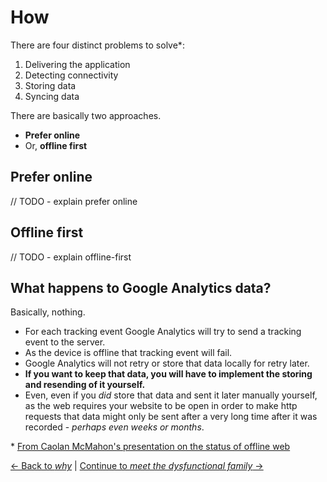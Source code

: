 # How

There are four distinct problems to solve*:

1. Delivering the application
2. Detecting connectivity
3. Storing data
4. Syncing data

There are basically two approaches.

- **Prefer online**
- Or, **offline first**

## Prefer online

// TODO - explain prefer online

## Offline first

// TODO - explain offline-first

## What happens to Google Analytics data?

Basically, nothing.

- For each tracking event Google Analytics will try to send a tracking event to the server.
- As the device is offline that tracking event will fail.
- Google Analytics will not retry or store that data locally for retry later.
- **If you want to keep that data, you will have to implement the storing and resending of it yourself.**
- Even, even if you _did_ store that data and sent it later manually yourself, as the web requires your website to be open in order to make http requests that data might only be sent after a very long time after it was recorded - _perhaps even weeks or months_.

\* [From Caolan McMahon's presentation on the status of offline web](http://www.infoq.com/presentations/status-web-offline)

[← Back to *why*](./why.md) | [Continue to *meet the dysfunctional family* →](./dysfunctional-family.md)
